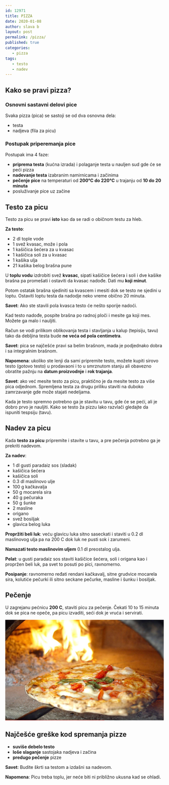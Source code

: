 ```yaml
---
id: 12971
title: PIZZA
date: 2020-01-08
author: slava b
layout: post
permalink: /pizza/
published: true
categories:
   - pizza
tags:
   - testo
   - nadev
---
```

## Kako se pravi pizza?

### Osnovni sastavni delovi pice

Svaka pizza (pica) se sastoji se od dva osnovna dela:

* testa 
* nadjeva (fila za picu)
 
### Postupak priperemanja pice

Postupak ima 4 faze:

* **priprema testa** (kućna izrada) i polaganje testa u nauljen sud gde će se peći pizza
* **nadevanje testa** izabranim namirnicama i začinima
* **pečenje pice** na temperaturi od **200°C do 220°C** u trajanju od **10 do 20 minuta**
* posluživanje pice uz začine



## Testo za picu

Testo za picu se pravi **isto** kao da se radi o običnom testu za hleb. 

**Za testo**:

* 2 dl tople vode
* 1 svež kvasac, može i pola
* 1 kašičica šećera za u kvasac
* 1 kašičica soli za u kvasac
* 1 kašika ulja
* 21 kašika belog brašna pune

U **toplu vodu** izdrobiti svež **kvasac**, sipati kašičice šećera i soli i dve kašike brašna pa promešati i ostaviti da kvasac nadođe. Dati mu **koji minut**.

Potom ostatak brašna sjediniti sa kvascem i mesiti dok se testo ne sjedini u loptu. Ostaviti loptu testa da nadodje neko vreme obično 20 minuta.

**Savet**: Ako ste stavili pola kvasca testo će nešto sporije nadoći.

Kad testo nadođe, pospite brašna po radnoj ploči i mesite ga koji mes. Možete ga malo i nauljiti.

Račun se vodi prilikom oblikovanja testa i stavljanja u kalup (tepisiju, tavu) tako da debljina testa bude **ne veća od pola centimetra**.

**Savet**: pica se najčešće pravi sa belim brašnom, mada je podjednako dobra i sa integralnim brašnom.

**Napomena**: ukoliko ste lenji da sami pripremite testo, možete kupiti sirovo testo (gotovo testo) u prodavaoni i to u smrznutom stanju ali obavezno obratite pažnju na **datum proizvodnje** i **rok trajanja**.

**Savet**: ako već mesite testo za picu, praktično je da mesite testo za više pica odjednom. Spremljena testa za drugu priliku staviti na duboko zamrzavanje gde može stajati nedeljama.


Kada je testo spremno potrebno ga je stavitu u tavu, gde će se peći, ali je dobro prvo je nauljiti.
Kako se testo ža pizzu lako razvlači gledajte da ispuniti tespsiju (tavu).

## Nadev za picu

Kada **testo za picu** pripremite i stavite u tavu, a pre pečenja potrebno ga je prekriti nadevom.

**Za nadev**:
 * 1 dl gusti paradaiz sos (sladak)
 * kašičica šećera
 * kašičica soli
 * 0.3 dl maslinovo ulje
 * 100 g kačkavalja
 * 50 g mocarela sira
 * 40 g pečuraka
 * 50 g šunke
 * 2 masline
 * origano
 * svež bosiljak
 * glavica belog luka


**Propržiti beli luk**: veću glavicu luka sitno saseckati i staviti u 0.2 dl maslinovog ulja pa na 200 C dok luk ne pusti sok i zarumeni.

**Namazati testo maslinovim uljem** 0.1 dl preostalog ulja.

**Pelat**: u gusti paradaiz sos staviti kašičice šećera, soli i origana kao i propržen beli luk, pa svet to posuti po pici, ravnomerno.

**Posipanje**: ravnomerno ređati rendani kačkavalj, sitne grudvice mocarela sira, kolutiće pečurki ili sitno seckane pečurke, masline i šunku i bosiljak.


## Pečenje

U zagrejanu pećnicu **200 C**, staviti picu za pečenje. Čekati 10 to 15 minuta dok se pica ne opeče, pa picu izvaditi, seći dok je vruća i servirati.

![pizza pečenje](/wp-content/uploads/2020/02/pizza.pecenje.jpg)

## Najčešće greške kod spremanja pizze

* **suviše debelo testo**
* **loše slaganje** sastojaka nadjeva i začina 
* **predugo pečenje** pizze

**Savet**: Budite škrti sa testom a izdašni sa nadevom.

**Napomena**: Picu treba toplu, jer neće biti ni približno ukusna kad se ohladi.